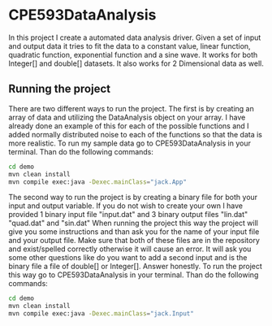 # CPE593DataAnalysis
In this project I create a automated data analysis driver.
Given a set of input and output data it tries to fit the data to a constant value, linear function, quadratic function, exponential function and a sine wave.
It works for both Integer[] and double[] datasets.
It also works for 2 Dimensional data as well.
## Running the project
There are two different ways to run the project.
The first is by creating an array of data and utilizing the DataAnalysis object on your array.
I have already done an example of this for each of the possible functions and I added normally distributed noise to each of the functions so that the data is more realistic.
To run my sample data go to CPE593DataAnalysis in your terminal. Than do the following commands:
```bash
cd demo
mvn clean install
mvn compile exec:java -Dexec.mainClass="jack.App" 
```
The second way to run the project is by creating a binary file for both your input and output variable. 
If you do not wish to create your own I have provided 1 binary input file "input.dat" and 3 binary output files "lin.dat" "quad.dat" and "sin.dat"
When running the project this way the project will give you some instructions and than ask you for the name of your input file and your output file.
Make sure that both of these files are in the repository and exist/spelled correctly otherwise it will cause an error. 
It will ask you some other questions like do you want to add a second input and is the binary file a file of double[] or Integer[]. Answer honestly.
To run the project this way go to CPE593DataAnalysis in your terminal. Than do the following commands:
```bash
cd demo
mvn clean install
mvn compile exec:java -Dexec.mainClass="jack.Input" 
```
